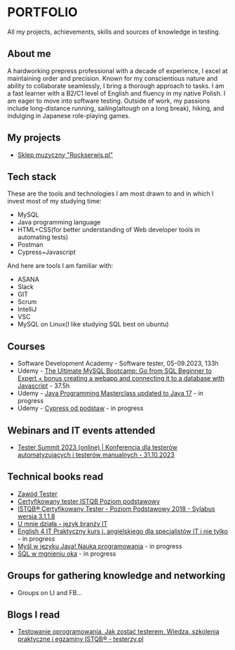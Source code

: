 # PORTFOLIO
All my projects, achievements, skills and sources of knowledge in testing.

## About me

A hardworking prepress professional with a decade of experience, I excel at maintaining order and precision. Known for my conscientious nature and ability to collaborate seamlessly, I bring a thorough approach to tasks. I am a fast learner with a B2/C1 level of English and fluency in my native Polish. I am eager to move into software testing. Outside of work, my passions include long-distance running, sailing(altough on a long break), hiking, and indulging in Japanese role-playing games.

## My projects

* [Sklep muzyczny "Rockserwis.pl"](https://drive.google.com/drive/folders/1OoEWSPpsT9j8FO0FNoIUrFUsNU-y9LWj?usp=sharing)

## Tech stack

These are the tools and technologies I am most drawn to and in which I invest most of my studying time:
* MySQL
* Java programming language
* HTML+CSS(for better understanding of Web developer tools in automating tests)
* Postman
* Cypress+Javascript

And here are tools I am familiar with:
* ASANA
* Slack
* GIT
* Scrum
* IntelliJ
* VSC
* MySQL on Linux(I like studying SQL best on ubuntu)

## Courses

* Software Development Academy - Software tester, 05-09.2023, 133h
* Udemy - [The Ultimate MySQL Bootcamp: Go from SQL Beginner to Expert + bonus creating a webapp and connecting it to a database with Javascript](https://www.udemy.com/certificate/UC-2ceb841b-423e-42c3-b5ab-332225c47dfe/) - 37.5h
* Udemy - [Java Programming Masterclass updated to Java 17](https://www.udemy.com/course/java-the-complete-java-developer-course/) - in progress
* Udemy - [Cypress od podstaw](https://www.udemy.com/course/cypress-od-podstaw/) - in progress

## Webinars and IT events attended

* [Tester Summit 2023 (online) | Konferencja dla testerów automatyzujących i testerów manualnych - 31.10.2023](https://stage.testersummit.pl/)

## Technical books read

* [Zawód Tester](https://ksiegarnia.pwn.pl/Zawod-tester,750906499,p.html)
* [Certyfikowany tester ISTQB Poziom podstawowy](https://helion.pl/ksiazki/certyfikowany-tester-istqb-poziom-podstawowy-adam-roman-lucjan-stapp,ctispv.htm#format/d)
* [ISTQB® Certyfikowany Tester - Poziom Podstawowy 2018 - Sylabus wersja 3.1.1.8](https://sjsi.org/ist-qb/do-pobrania/)
* [U mnie działa - język branży IT](https://helion.pl/ksiazki/u-mnie-dziala-jezyk-branzy-it-wydanie-ii-pawel-baszuro,umnie2.htm#format/d)
* [English 4 IT Praktyczny kurs j. angielskiego dla specjalistów IT i nie tylko](https://helion.pl/ksiazki/english-4-it-praktyczny-kurs-jezyka-angielskiego-dla-specjalistow-it-i-nie-tylko-beata-blaszczyk,angivv.htm#format/d) - in progress
* [Myśl w języku Java! Nauka programowania](https://helion.pl/ksiazki/mysl-w-jezyku-java-nauka-programowania-wydanie-ii-allen-b-downey-chris-mayfield,mysja2.htm#format/d) - in progress
* [SQL w mgnieniu oka](https://helion.pl/ksiazki/sql-w-mgnieniu-oka-opanuj-jezyk-zapytan-w-10-minut-dziennie-wydanie-v-ben-forta,sqlo5v.htm#format/d) - in progress

## Groups for gathering knowledge and networking

* Groups on LI and FB...

## Blogs I read

* [Testowanie oprogramowania. Jak zostać testerem. Wiedza, szkolenia praktyczne i egzaminy ISTQB® - testerzy.pl](https://testerzy.pl/)
